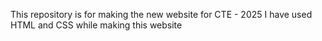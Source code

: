 This repository is for making the new website for CTE - 2025
I have used HTML and CSS while making this website
